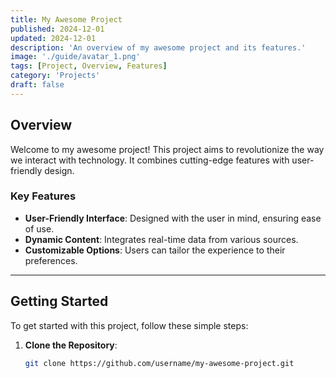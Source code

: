 ```yaml
---
title: My Awesome Project
published: 2024-12-01
updated: 2024-12-01
description: 'An overview of my awesome project and its features.'
image: './guide/avatar_1.png'
tags: [Project, Overview, Features]
category: 'Projects'
draft: false 
---
```


## Overview

Welcome to my awesome project! This project aims to revolutionize the way we interact with technology. It combines cutting-edge features with user-friendly design.

### Key Features

- **User-Friendly Interface**: Designed with the user in mind, ensuring ease of use.
- **Dynamic Content**: Integrates real-time data from various sources.
- **Customizable Options**: Users can tailor the experience to their preferences.

---

## Getting Started

To get started with this project, follow these simple steps:

1. **Clone the Repository**:
   ```bash
   git clone https://github.com/username/my-awesome-project.git